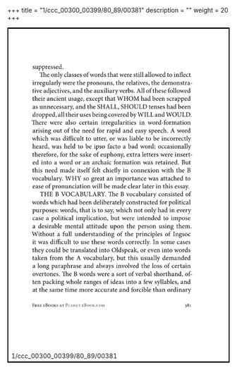 +++
title = "1/ccc_00300_00399/80_89/00381"
description = ""
weight = 20
+++

<table style="border:2px solid black;max-width:800px;max-height:800px;" 
><tr><td>
<img class="center-fit-jpg"
src="/jpg_/out_jpg_1984__381.jpg">
1/ccc_00300_00399/80_89/00381
</img></td></tr></table>
